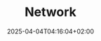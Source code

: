 ---
weight: 999
title: "Network"
description: "[Netcat](./network/netcat) • [OpenSSH](./network/openssh)"
icon: "article"
date: "2025-04-04T04:16:04+02:00"
lastmod: "2025-04-04T04:16:04+02:00"
toc: true
---